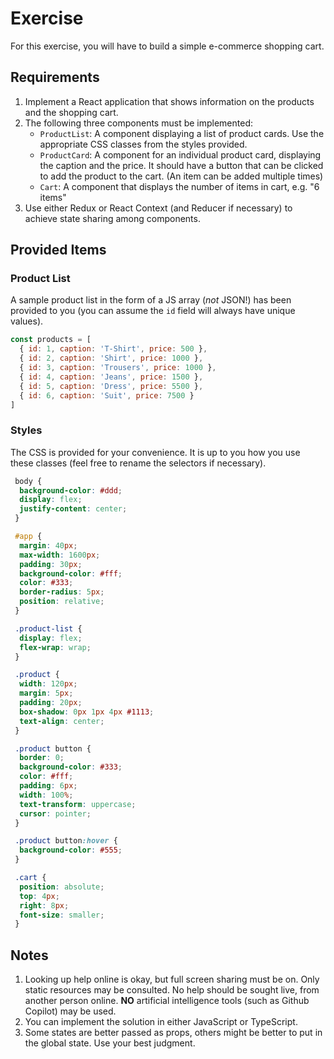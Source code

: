 # Exercise
For this exercise, you will have to build a simple e-commerce shopping cart.

## Requirements
1. Implement a React application that shows information on the products and the shopping cart.
2. The following three components must be implemented:
   - `ProductList`: A component displaying a list of product cards. Use the appropriate CSS classes from the styles provided.
   - `ProductCard`: A component for an individual product card, displaying the caption and the price. It should have a button that can be clicked to add the product to the cart. (An item can be added multiple times)
   - `Cart`: A component that displays the number of items in cart, e.g. "6 items"
3. Use either Redux or React Context (and Reducer if necessary) to achieve state sharing among components.

## Provided Items

### Product List
A sample product list in the form of a JS array (_not_ JSON!) has been provided to you (you can assume the `id` field will always have unique values).

```javascript
const products = [
  { id: 1, caption: 'T-Shirt', price: 500 },
  { id: 2, caption: 'Shirt', price: 1000 },
  { id: 3, caption: 'Trousers', price: 1000 },
  { id: 4, caption: 'Jeans', price: 1500 },
  { id: 5, caption: 'Dress', price: 5500 },
  { id: 6, caption: 'Suit', price: 7500 }
]
```

### Styles

The CSS is provided for your convenience. It is up to you how you use these classes (feel free to rename the selectors if necessary).

```css
 body {
  background-color: #ddd;
  display: flex;
  justify-content: center;
 }

 #app {
  margin: 40px;
  max-width: 1600px;
  padding: 30px;
  background-color: #fff;
  color: #333;
  border-radius: 5px;
  position: relative;
 }

 .product-list {
  display: flex;
  flex-wrap: wrap;
 }

 .product {
  width: 120px;
  margin: 5px;
  padding: 20px;
  box-shadow: 0px 1px 4px #1113;
  text-align: center;
 }

 .product button {
  border: 0;
  background-color: #333;
  color: #fff;
  padding: 6px;
  width: 100%;
  text-transform: uppercase;
  cursor: pointer;
 }

 .product button:hover {
  background-color: #555;
 }

 .cart {
  position: absolute;
  top: 4px;
  right: 8px;
  font-size: smaller;
 }
```

## Notes
1. Looking up help online is okay, but full screen sharing must be on. Only static resources may be consulted. No help should be sought live, from another person online. **NO** artificial intelligence tools (such as Github Copilot) may be used.
2. You can implement the solution in either JavaScript or TypeScript.
3. Some states are better passed as props, others might be better to put in the global state. Use your best judgment.
